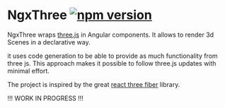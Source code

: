 # NgxThree [![npm version](https://badge.fury.io/js/ngx-three.svg)](https://badge.fury.io/js/ngx-three)
NgxThree wraps [three.js](https://threejs.org/) in Angular components.
It allows to render 3d Scenes in a declarative way.

it uses code generation to be able to provide as much functionality from three js.
This approach makes it possible to follow three.js updates with minimal effort.

The project is inspired by the great [react three fiber](https://github.com/pmndrs/react-three-fiber) library.

!!! WORK IN PROGRESS !!!
